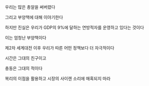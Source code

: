 우리는 많은 총알을 써버렸다

그리고 부양책에 대해 이야기한다

하지만 진실은 우리가 GDP의 9%에 달하는 연방적자를 운영하고 있다는 것이다

이는 엄청난 부양책이다

제2차 세계대전 이후 우리가 따른 어떤 정책보다 더 자극적이다

시간은 그대의 친구이고

충동은 그대의 적이다

복리의 이점을 활용하고 시장의 사이렌 소리에 매혹되지 마라

